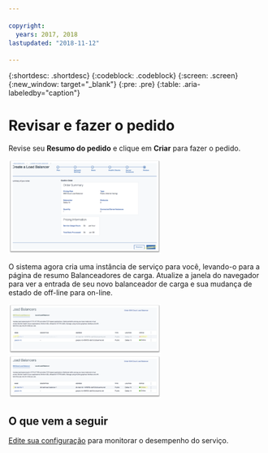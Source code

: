 ```yaml
---

copyright:
  years: 2017, 2018
lastupdated: "2018-11-12"

---
```


{:shortdesc: .shortdesc}
{:codeblock: .codeblock}
{:screen: .screen}
{:new_window: target="_blank"}
{:pre: .pre}
{:table: .aria-labeledby="caption"}

# Revisar e fazer o pedido
Revise seu **Resumo do pedido** e clique em **Criar** para fazer o pedido.

<img src="images/review-order-lb.png" alt="drawing" style="width: 300px;"/>

O sistema agora cria uma instância de serviço para você, levando-o para a página de resumo Balanceadores de carga. Atualize a janela do navegador para ver a entrada de seu novo balanceador de carga e sua mudança de estado de off-line para on-line.  

<img src="images/summary-offline.png" alt="drawing" style="width: 300px;"/>

<img src="images/summary-online.png" alt="drawing" style="width: 300px;"/>

## O que vem a seguir
[Edite sua configuração](managing-lb.html) para monitorar o desempenho do serviço.
